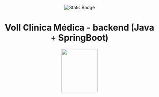 <div align="center">

![Static Badge](https://img.shields.io/badge/Status-Projeto%20em%20constru%C3%A7%C3%A3o-%23F8BA00)

# Voll Clínica Médica - backend (Java + SpringBoot)

<img src="https://github.com/user-attachments/assets/117f796f-9d23-4aed-a7e8-59ec94cc9cae" width="118" height="140"/>

</div>
